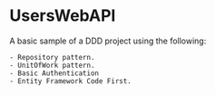 # UsersWebAPI

A basic sample of a DDD project using the following:

    - Repository pattern.
    - UnitOfWork pattern.
    - Basic Authentication
    - Entity Framework Code First.
